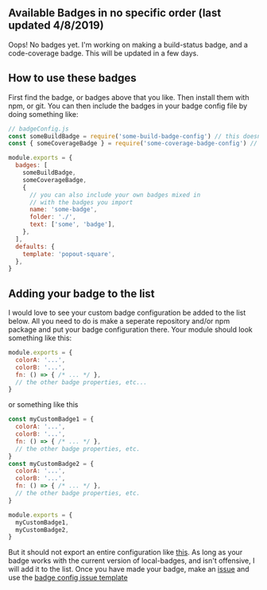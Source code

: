 ## Available Badges in no specific order (last updated 4/8/2019)

Oops! No badges yet. I'm working on making a build-status badge, and a code-coverage badge. This will be updated in a few days.


## How to use these badges

First find the badge, or badges above that you like. Then install them with npm, or git.
You can then include the badges in your badge config file by doing something like:

```js
// badgeConfig.js
const someBuildBadge = require('some-build-badge-config') // this doesnt actually exist
const { someCoverageBadge } = require('some-coverage-badge-config') // this doesnt exist either

module.exports = {
  badges: [
    someBuildBadge,
    someCoverageBadge,
    {
      // you can also include your own badges mixed in
      // with the badges you import
      name: 'some-badge',
      folder: './',
      text: ['some', 'badge'],
    },
  ],
  defaults: {
    template: 'popout-square',
  },
}
```

## Adding your badge to the list

I would love to see your custom badge configuration be added to the list below. All you need to do is make a seperate repository and/or npm package and put your badge configuration there. Your module should look something like this:
```js
module.exports = {
  colorA: '...',
  colorB: '...',
  fn: () => { /* ... */ },
  // the other badge properties, etc...
}
```
or something like this
```js
const myCustomBadge1 = {
  colorA: '...',
  colorB: '...',
  fn: () => { /* ... */ },
  // the other badge properties, etc.
}
const myCustomBadge2 = {
  colorA: '...',
  colorB: '...',
  fn: () => { /* ... */ },
  // the other badge properties, etc.
}

module.exports = {
  myCustomBadge1,
  myCustomBadge2,
}
```

But it should not export an entire configuration like [this](#how-to-use-these-badges). As long as your badge works with the current version of local-badges, and isn't offensive, I will add it to the list. Once you have made your badge, make an [issue](https://github.com/nikita-skobov/local-badges/issues) and use the [badge config issue template](ISSUE_TEMPLATE.md)